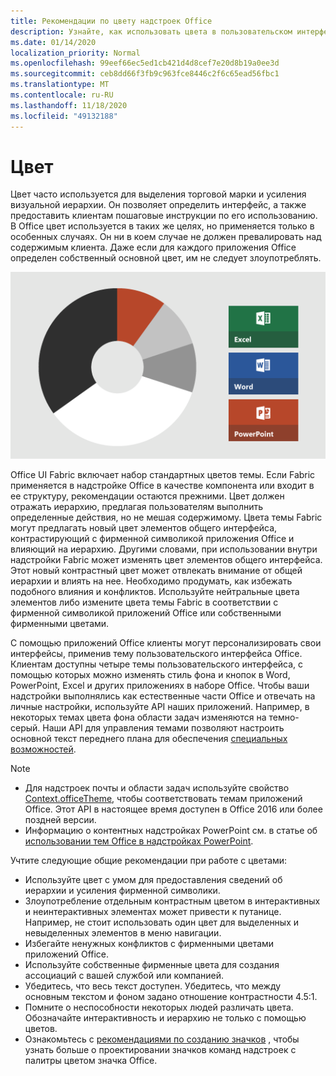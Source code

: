 ```yaml
---
title: Рекомендации по цвету надстроек Office
description: Узнайте, как использовать цвета в пользовательском интерфейсе надстройки Office.
ms.date: 01/14/2020
localization_priority: Normal
ms.openlocfilehash: 99eef66ec5ed1cb421d4d8cef7e20d8b19a0ee3d
ms.sourcegitcommit: ceb8dd66f3fb9c963fce8446c2f6c65ead56fbc1
ms.translationtype: MT
ms.contentlocale: ru-RU
ms.lasthandoff: 11/18/2020
ms.locfileid: "49132188"
---
```

# <a name="color"></a>Цвет

Цвет часто используется для выделения торговой марки и усиления визуальной иерархии. Он позволяет определить интерфейс, а также предоставить клиентам пошаговые инструкции по его использованию. В Office цвет используется в таких же целях, но применяется только в особенных случаях. Он ни в коем случае не должен превалировать над содержимым клиента. Даже если для каждого приложения Office определен собственный основной цвет, им не следует злоупотреблять.

![Схема, на которой показана цветовая схема для Office, Excel, Word и PowerPoint. Основные цвета Office — черно-белый, а небольшие — светло-серый, темно-серый и оранжевый. Главный цвет Excel — зеленый, Word — синий, PowerPoint — оранжевый.](../images/office-addins-color-schemes.png)

Office UI Fabric включает набор стандартных цветов темы. Если Fabric применяется в надстройке Office в качестве компонента или входит в ее структуру, рекомендации остаются прежними. Цвет должен отражать иерархию, предлагая пользователям выполнить определенные действия, но не мешая содержимому. Цвета темы Fabric могут предлагать новый цвет элементов общего интерфейса, контрастирующий с фирменной символикой приложения Office и влияющий на иерархию. Другими словами, при использовании внутри надстройки Fabric может изменять цвет элементов общего интерфейса. Этот новый контрастный цвет может отвлекать внимание от общей иерархии и влиять на нее. Необходимо продумать, как избежать подобного влияния и конфликтов. Используйте нейтральные цвета элементов либо измените цвета темы Fabric в соответствии с фирменной символикой приложений Office или собственными фирменными цветами.

С помощью приложений Office клиенты могут персонализировать свои интерфейсы, применив тему пользовательского интерфейса Office. Клиентам доступны четыре темы пользовательского интерфейса, с помощью которых можно изменять стиль фона и кнопок в Word, PowerPoint, Excel и других приложениях в наборе Office. Чтобы ваши надстройки выполнялись как естественные части Office и отвечать на личные настройки, используйте API наших приложений. Например, в некоторых темах цвета фона области задач изменяются на темно-серый. Наши API для управления темами позволяют настроить основной текст переднего плана для обеспечения [специальных возможностей](../design/accessibility-guidelines.md).

> [!NOTE]
> - Для надстроек почты и области задач используйте свойство [Context.officeTheme](/javascript/api/office/office.context), чтобы соответствовать темам приложений Office. Этот API в настоящее время доступен в Office 2016 или более поздней версии.
> - Информацию о контентных надстройках PowerPoint см. в статье об [использовании тем Office в надстройках PowerPoint](../powerpoint/use-document-themes-in-your-powerpoint-add-ins.md).

Учтите следующие общие рекомендации при работе с цветами:

- Используйте цвет с умом для предоставления сведений об иерархии и усиления фирменной символики.
- Злоупотребление отдельным контрастным цветом в интерактивных и неинтерактивных элементах может привести к путанице. Например, не стоит использовать один цвет для выделенных и невыделенных элементов в меню навигации.
- Избегайте ненужных конфликтов с фирменными цветами приложений Office.
- Используйте собственные фирменные цвета для создания ассоциаций с вашей службой или компанией.
- Убедитесь, что весь текст доступен. Убедитесь, что между основным текстом и фоном задано отношение контрастности 4.5:1.
- Помните о неспособности некоторых людей различать цвета. Обозначайте интерактивность и иерархию не только с помощью цветов.
- Ознакомьтесь с [рекомендациями по созданию значков](../design/add-in-icons.md) , чтобы узнать больше о проектировании значков команд надстроек с палитры цветом значка Office.
